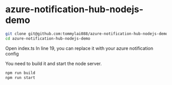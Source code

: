 # azure-notification-hub-nodejs-demo

```sh
git clone git@github.com:tommylai088/azure-notification-hub-nodejs-demo.git
cd azure-notification-hub-nodejs-demo
```
Open index.ts
In line 19, you can replace it with your azure notification config

You need to build it and start the node server.
```sh
npm run build
npm run start
```
